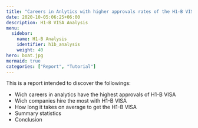 ```yaml
---
title: "Careers in Anlytics with higher approvals rates of the H1-B VISA"
date: 2020-10-05:06:25+06:00
description: H1-B VISA Analysis
menu:
  sidebar:
    name: H1-B Analysis
    identifier: h1b_analysis
    weight: 40
hero: boat.jpg
mermaid: true
categories: ["Report", "Tutorial"]
---
```


This is a report intended to discover the followings:

- Wich careers in analytics have the highest approvals of H1-B VISA
- Wich companies hire the most with H1-B VISA
- How long it takes on average to get the H1-B VISA
- Summary statistics
- Conclusion
